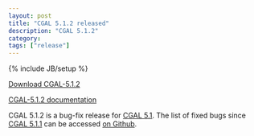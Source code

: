 ```yaml
---
layout: post
title: "CGAL 5.1.2 released"
description: "CGAL 5.1.2"
category:
tags: ["release"]
---
```

{% include JB/setup %}

<i class="bi bi-arrow-down-circle"></i>
<a href="https://github.com/CGAL/cgal/releases/tag/v5.1.2">Download CGAL-5.1.2</a>

<i class="bi bi-book"></i>
<a href="https://doc.cgal.org/5.1.2/Manual/index.html">CGAL-5.1.2 documentation</a>

<p>CGAL 5.1.2 is a bug-fix release for <a href="../../../../2020/09/08/cgal51">CGAL 5.1</a>.
The list of fixed bugs since <a href="../../../../2020/11/16/cgal511">CGAL 5.1.1</a>
can be accessed <a href="https://github.com/CGAL/cgal/pulls?q=label%3AMerged_in_5.1.2+-label%3AMerged_in_5.1.1">on Github</a>.</p>
